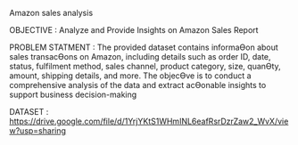 Amazon sales analysis

OBJECTIVE :
Analyze and Provide Insights on Amazon Sales Report 

PROBLEM STATMENT :
The provided dataset contains informaƟon about sales transacƟons on Amazon, including details such as order 
ID, date, status, fulfilment method, sales channel, product category, size, quanƟty, amount, shipping details, 
and more. The objecƟve is to conduct a comprehensive analysis of the data and extract acƟonable insights to 
support business decision-making

DATASET :
 https://drive.google.com/file/d/1YrjYKtS1WHmINL6eafRsrDzrZaw2_WvX/view?usp=sharing
